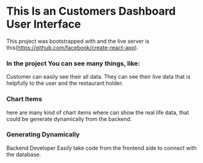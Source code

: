 # This Is an Customers Dashboard User Interface

This project was bootstrapped with and the live server is this(https://github.com/facebook/create-react-app).


### In the project You can see many things, like: 

Customer can easily see their all data. They can see their live data that is helpfully to the user and the restaurant holder.

### Chart Items

here are many kind of chart items where can show the real life data, that could be generate dynamically from the backend.

### Generating Dynamically 
Backend Developer Easily take code from the frontend side to connect with the database. 
